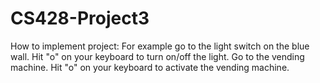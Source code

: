# CS428-Project3
How to implement project:
For example go to the light switch on the blue wall. 
Hit "o" on your keyboard to turn on/off the light.
Go to the vending machine.
Hit "o" on your keyboard to activate the vending machine.
